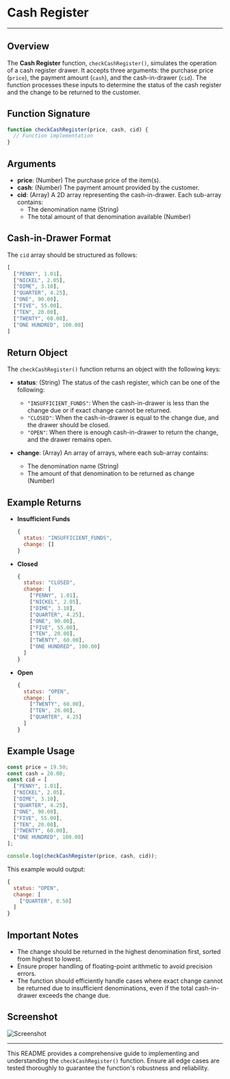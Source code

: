 # Cash Register 

---

## Overview

The **Cash Register** function, `checkCashRegister()`, simulates the operation of a cash register drawer. It accepts three arguments: the purchase price (`price`), the payment amount (`cash`), and the cash-in-drawer (`cid`). The function processes these inputs to determine the status of the cash register and the change to be returned to the customer.

## Function Signature

```javascript
function checkCashRegister(price, cash, cid) {
  // Function implementation
}
```

## Arguments

- **price**: (Number) The purchase price of the item(s).
- **cash**: (Number) The payment amount provided by the customer.
- **cid**: (Array) A 2D array representing the cash-in-drawer. Each sub-array contains:
  - The denomination name (String)
  - The total amount of that denomination available (Number)

## Cash-in-Drawer Format

The `cid` array should be structured as follows:

```javascript
[
  ["PENNY", 1.01],
  ["NICKEL", 2.05],
  ["DIME", 3.10],
  ["QUARTER", 4.25],
  ["ONE", 90.00],
  ["FIVE", 55.00],
  ["TEN", 20.00],
  ["TWENTY", 60.00],
  ["ONE HUNDRED", 100.00]
]
```

## Return Object

The `checkCashRegister()` function returns an object with the following keys:

- **status**: (String) The status of the cash register, which can be one of the following:
  - `"INSUFFICIENT_FUNDS"`: When the cash-in-drawer is less than the change due or if exact change cannot be returned.
  - `"CLOSED"`: When the cash-in-drawer is equal to the change due, and the drawer should be closed.
  - `"OPEN"`: When there is enough cash-in-drawer to return the change, and the drawer remains open.

- **change**: (Array) An array of arrays, where each sub-array contains:
  - The denomination name (String)
  - The amount of that denomination to be returned as change (Number)

## Example Returns

- **Insufficient Funds**

  ```javascript
  {
    status: "INSUFFICIENT_FUNDS",
    change: []
  }
  ```

- **Closed**

  ```javascript
  {
    status: "CLOSED",
    change: [
      ["PENNY", 1.01],
      ["NICKEL", 2.05],
      ["DIME", 3.10],
      ["QUARTER", 4.25],
      ["ONE", 90.00],
      ["FIVE", 55.00],
      ["TEN", 20.00],
      ["TWENTY", 60.00],
      ["ONE HUNDRED", 100.00]
    ]
  }
  ```

- **Open**

  ```javascript
  {
    status: "OPEN",
    change: [
      ["TWENTY", 60.00],
      ["TEN", 20.00],
      ["QUARTER", 4.25]
    ]
  }
  ```

## Example Usage

```javascript
const price = 19.50;
const cash = 20.00;
const cid = [
  ["PENNY", 1.01],
  ["NICKEL", 2.05],
  ["DIME", 3.10],
  ["QUARTER", 4.25],
  ["ONE", 90.00],
  ["FIVE", 55.00],
  ["TEN", 20.00],
  ["TWENTY", 60.00],
  ["ONE HUNDRED", 100.00]
];

console.log(checkCashRegister(price, cash, cid));
```

This example would output:

```javascript
{
  status: "OPEN",
  change: [
    ["QUARTER", 0.50]
  ]
}
```

## Important Notes

- The change should be returned in the highest denomination first, sorted from highest to lowest.
- Ensure proper handling of floating-point arithmetic to avoid precision errors.
- The function should efficiently handle cases where exact change cannot be returned due to insufficient denominations, even if the total cash-in-drawer exceeds the change due.

## Screenshot

![Screenshot](https://github.com/Ankitapradhan04/Cash-register/assets/67707036/c71ee5bb-0952-48f9-bd33-7e05ca5694c9)

---

This README provides a comprehensive guide to implementing and understanding the `checkCashRegister()` function. Ensure all edge cases are tested thoroughly to guarantee the function's robustness and reliability.
